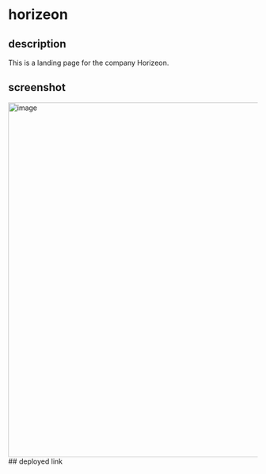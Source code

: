 # horizeon
## description
This is a landing page for the company Horizeon.
## screenshot
<img width="717" alt="image" src="https://github.com/khalilalford/horizeon/assets/137108471/44eafd40-3824-4e40-8ed7-7048004c478d">
## deployed link


